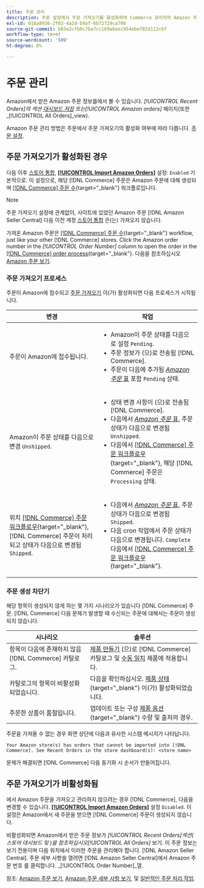 ```yaml
---
title: 주문 관리
description: 주문 설정에서 주문 가져오기를 활성화하여 Commerce 관리자의 Amazon 주문을 보다 쉽게 관리할 수 있습니다.
exl-id: 018a8936-2f03-4a2d-b9af-6b72729ca709
source-git-commit: b63e2cfb9c7ba7cc169a6eec954abe782d112c6f
workflow-type: tm+mt
source-wordcount: '509'
ht-degree: 0%

---
```


# 주문 관리

Amazon에서 받은 Amazon 주문 정보를에서 볼 수 있습니다. _[!UICONTROL Recent Orders]_의 섹션 [대시보드 저장](./amazon-store-dashboard.md) 또는_[!UICONTROL Amazon orders]_ 페이지(또한 _[!UICONTROL All Orders]_view).

Amazon 주문 관리 방법은 주문에서 주문 가져오기의 활성화 여부에 따라 다릅니다. [주문 설정](./order-settings.md#configure-order-settings).

## 주문 가져오기가 활성화된 경우

다음 이후 [스토어 통합](./store-integration.md), [**[!UICONTROL Import Amazon Orders]**](./order-settings.md#configure-order-settings) 설정: `Enabled` 기본적으로. 이 설정으로, 해당 [!DNL Commerce] 주문은 Amazon 주문에 대해 생성되며 [[!DNL Commerce] 주문 수](https://docs.magento.com/user-guide/sales/orders.html){target="_blank"} 워크플로입니다.

>[!NOTE]
>
>주문 가져오기 설정에 관계없이, 사이트에 있었던 Amazon 주문 [!DNL Amazon Seller Central] 다음 이전 계정 [스토어 통합](./store-integration.md) 은(는) 가져오지 않습니다.

가져온 Amazon 주문은 [[!DNL Commerce] 주문 수](https://docs.magento.com/user-guide/sales/orders.html){target="_blank"} workflow, just like your other [!DNL Commerce] stores. Click the Amazon order number in the *[!UICONTROL Order Number]* column to open the order in the [[!DNL Commerce] order process](https://docs.magento.com/user-guide/sales/order-processing.html#order-view-descriptions){target="_blank"}. 다음을 참조하십시오 [Amazon 주문 보기](./amazon-orders-all.md).

### 주문 가져오기 프로세스

주문이 Amazon에 접수되고 [주문 가져오기](./order-settings.md) 이(가) 활성화되면 다음 프로세스가 시작됩니다.

| 변경 | 작업 |
|---|---|
| 주문이 Amazon에 접수됩니다. | <ul><li>Amazon이 주문 상태를 다음으로 설정 `Pending`.</li><li>주문 정보가 (으)로 전송됨 [!DNL Commerce].</li><li>주문이 다음에 추가됨 [_Amazon 주문_ 표](./amazon-orders-all.md) 포함 `Pending` 상태.</li></ul> |
| Amazon이 주문 상태를 다음으로 변경 `Unshipped`. | <ul><li>상태 변경 사항이 (으)로 전송됨 [!DNL Commerce].</li><li>다음에서 [_Amazon 주문_ 표](./amazon-orders-all.md), 주문 상태가 다음으로 변경됨 `Unshipped`.</li><li>다음에서 [[!DNL Commerce] 주문 워크플로우](https://docs.magento.com/user-guide/sales/orders.html){target="_blank"}, 해당 [!DNL Commerce] 주문은 `Processing` 상태.</li></ul> |
| 위치 [[!DNL Commerce] 주문 워크플로우](https://docs.magento.com/user-guide/sales/orders.html){target="_blank"}, [!DNL Commerce] 주문이 처리되고 상태가 다음으로 변경됨 `Shipped`. | <ul><li>다음에서 [_Amazon 주문_ 표](./amazon-orders-all.md), 주문 상태가 다음으로 변경됨 `Shipped`.</li><li>다음 cron 작업에서 주문 상태가 다음으로 변경됩니다. `Complete` 다음에서 [[!DNL Commerce] 주문 워크플로우](https://docs.magento.com/user-guide/sales/orders.html){target="_blank"}.</li></ul> |

### 주문 생성 차단기

해당 항목이 생성되지 않게 하는 몇 가지 시나리오가 있습니다 [!DNL Commerce] 주문. [!DNL Commerce] 다음 문제가 발생할 때 수신되는 주문에 대해서는 주문이 생성되지 않습니다.

| 시나리오 | 솔루션 |
|---|---|
| 항목이 다음에 존재하지 않음 [!DNL Commerce] 카탈로그. | [제품 만들기](./creating-assigning-catalog-products.md) (으)로 [!DNL Commerce] 카탈로그 및 [수동 일치](./creating-assigning-catalog-products.md) 제품에 적용합니다. |
| 카탈로그의 항목이 비활성화되었습니다. | 다음을 확인하십시오. [제품 상태](https://docs.magento.com/user-guide/catalog/inventory-product-stock-options.html){target="_blank"} 이(가) 활성화되었습니다. |
| 주문한 상품이 품절입니다. | 업데이트 또는 구성 [제품 옵션](https://docs.magento.com/user-guide/catalog/inventory-product-stock-options.html){target="_blank"} 수량 및 출처의 경우. |

주문을 가져올 수 없는 경우 화면 상단에 다음과 유사한 시스템 메시지가 나타납니다.

`Your Amazon store(s) has orders that cannot be imported into [!DNL Commerce]. See Recent Orders in the store dashboard(s): <store name>`

문제가 해결되면 [!DNL Commerce] 다음 동기화 시 순서가 만들어집니다.

## 주문 가져오기가 비활성화됨

에서 Amazon 주문을 가져오고 관리하지 않으려는 경우 [!DNL Commerce], 다음을 변경할 수 있습니다. [**[!UICONTROL Import Amazon Orders]**](./order-settings.md#configure-order-settings) 설정 `Disabled`. 이 설정은 Amazon에서 새 주문을 받으면 [!DNL Commerce] 주문이 생성되지 않습니다.

비활성화되면 Amazon에서 받은 주문 정보가 _[!UICONTROL Recent Orders]_섹션( 스토어 대시보드 및 )을 참조하십시오_[!UICONTROL All Orders]_ 보기. 이 주문 정보는 보기 전용이며 다음 위치에서 이러한 주문을 관리해야 합니다. [!DNL Amazon Seller Central]. 주문 세부 사항을 열려면 [!DNL Amazon Seller Central]에서 Amazon 주문 번호 를 클릭합니다. _[!UICONTROL Order Number]_열.

참조: [Amazon 주문 보기](./amazon-orders-all.md), [Amazon 주문 세부 사항 보기](./amazon-order-details.md), 및 [일반적인 주문 처리 작업](./common-order-processing.md).
